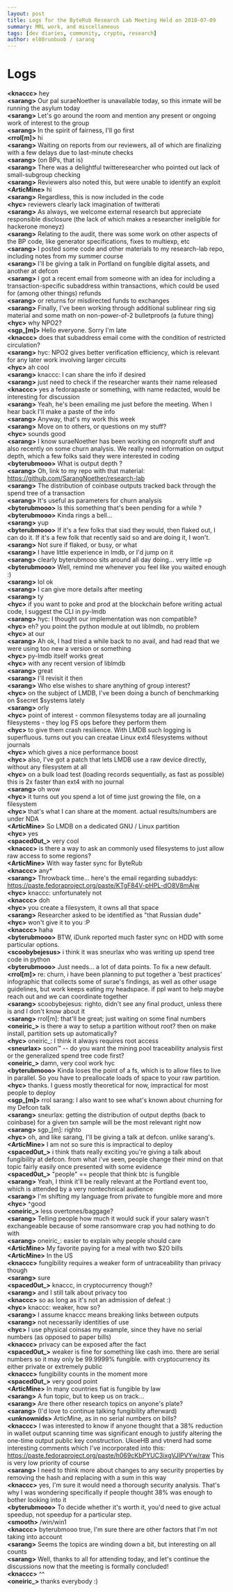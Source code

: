 ```yaml
---
layout: post
title: Logs for the ByteRub Research Lab Meeting Held on 2018-07-09
summary: MRL work, and miscellaneous
tags: [dev diaries, community, crypto, research]
author: el00ruobuob / sarang
---
```


# Logs  

**\<knaccc>** hey  
**\<sarang>** Our pal suraeNoether is unavailable today, so this inmate will be running the asylum today  
**\<sarang>** Let's go around the room and mention any present or ongoing work of interest to the group  
**\<sarang>** In the spirit of fairness, I'll go first  
**\<rrol[m]>** hi  
**\<sarang>** Waiting on reports from our reviewers, all of which are finalizing with a few delays due to last-minute checks  
**\<sarang>** (on BPs, that is)  
**\<sarang>** There was a delightful twitteresearcher who pointed out lack of small-subgroup checking  
**\<sarang>** Reviewers also noted this, but were unable to identify an exploit  
**\<ArticMine>** hi  
**\<sarang>** Regardless, this is now included in the code  
**\<hyc>** reviewers clearly lack imagination of twitterati  
**\<sarang>** As always, we welcome external research but appreciate responsible disclosure (the lack of which makes a researcher ineligible for hackerone moneyz)  
**\<sarang>** Relating to the audit, there was some work on other aspects of the BP code, like generator specifications, fixes to multiexp, etc  
**\<sarang>** I posted some code and other materials to my research-lab repo, including notes from my summer course  
**\<sarang>** I'll be giving a talk in Portland on fungible digital assets, and another at defcon  
**\<sarang>** I got a recent email from someone with an idea for including a transaction-specific subaddress within transactions, which could be used for (among other things) refunds  
**\<sarang>** or returns for misdirected funds to exchanges  
**\<sarang>** Finally, I've been working through additional sublinear ring sig material and some math on non-power-of-2 bulletproofs (a future thing)  
**\<hyc>** why NPO2?  
**\<sgp\_[m]>** Hello everyone. Sorry I'm late  
**\<knaccc>** does that subaddress email come with the condition of restricted circulation?  
**\<sarang>** hyc: NPO2 gives better verification efficiency, which is relevant for any later work involving larger circuits  
**\<hyc>** ah cool  
**\<sarang>** knaccc: I can share the info if desired  
**\<sarang>** just need to check if the researcher wants their name released  
**\<knaccc>** yes a fedorapaste or something, with name redacted, would be interesting for discussion  
**\<sarang>** Yeah, he's been emailing me just before the meeting. When I hear back I'll make a paste of the info  
**\<sarang>** Anyway, that's my work this week  
**\<sarang>** Move on to others, or questions on my stuff?  
**\<hyc>** sounds good  
**\<sarang>** I know suraeNoether has been working on nonprofit stuff and also recently on some churn analysis. We really need information on output depth, which a few folks said they were interested in coding  
**\<byterubmooo>** What is output depth ?  
**\<sarang>** Oh, link to my repo with that material: https://github.com/SarangNoether/research-lab  
**\<sarang>** The distribution of coinbase outputs tracked back through the spend tree of a transaction  
**\<sarang>** It's useful as parameters for churn analysis  
**\<byterubmooo>** Is this something that's been pending for a while ?  
**\<byterubmooo>** Kinda rings a bell...  
**\<sarang>** yup  
**\<byterubmooo>** If it's a few folks that siad they would, then flaked out, I can do it. If it's a few folk that recently said so and are doing it, I won't.  
**\<sarang>** Not sure if flaked, or busy, or what  
**\<sarang>** I have little experience in lmdb, or I'd jump on it  
**\<sarang>** clearly byterubmooo sits around all day doing... very little =p  
**\<byterubmooo>** Well, remind me whenever you feel like you waited enough :)  
**\<sarang>** lol ok  
**\<sarang>** I can give more details after meeting  
**\<sarang>** ty  
**\<hyc>** if you want to poke and prod at the blockchain before writing actual code, I suggest the CLI in py-lmdb  
**\<sarang>** hyc: I thought our implementation was non compatible?  
**\<hyc>** eh? you point the python module at out liblmdb, no problem  
**\<hyc>** at our  
**\<sarang>** Ah ok, I had tried a while back to no avail, and had read that we were using too new a version or something  
**\<hyc>** py-lmdb itself works great  
**\<hyc>** with any recent version of liblmdb  
**\<sarang>** great  
**\<sarang>** I'll revisit it then  
**\<sarang>** Who else wishes to share anything of group interest?  
**\<hyc>** on the subject of LMDB, I've been doing a bunch of benchmarking on $secret $systems lately  
**\<sarang>** orly  
**\<hyc>** point of interest - common filesystems today are all journaling filesystems - they log FS ops before they perform them  
**\<hyc>** to give them crash resilience. With LMDB such logging is superfluous. turns out you can creatae Linux ext4 filesystems without journals  
**\<hyc>** which gives a nice performance boost  
**\<hyc>** also, I've got a patch that lets LMDB use a raw device directly, without any filesystem at all  
**\<hyc>** on a bulk load test (loading records sequentially, as fast as possible) this is 2x faster than ext4 with no journal  
**\<sarang>** oh wow  
**\<hyc>** it turns out you spend a lot of time just growing the file, on a filesystem  
**\<hyc>** that's what I can share at the moment. actual results/numbers are under NDA  
**\<ArticMine>** So LMDB on a dedicated GNU / Linux partition  
**\<hyc>** yes  
**\<spaced0ut\_>** very cool  
**\<knaccc>** is there a way to ask an commonly used filesystems to just allow raw access to some regions?  
**\<ArticMine>** With way faster sync for ByteRub  
**\<knaccc>** any\*  
**\<sarang>** Throwback time... here's the email regarding subaddys: https://paste.fedoraproject.org/paste/KTgF84V-pHPL-dO8V8mAjw  
**\<hyc>** knaccc: unfortunately not  
**\<knaccc>** doh  
**\<hyc>** you create a filesystem, it owns all that space  
**\<sarang>** Researcher asked to be identified as "that Russian dude"  
**\<hyc>** won't give it to you :P  
**\<knaccc>** haha  
**\<byterubmooo>** BTW, iDunk reported much faster sync on HDD with some particular options.  
**\<scoobybejesus>** i think it was sneurlax who was writing up spend tree code in python  
**\<byterubmooo>** Just needs... a lot of data points. To fix a new default.  
**\<rrol[m]>** re: churn, i have been planning to put together a 'best practices' infographic that collects some of surae's findings, as well as other usage guidelines, but work keeps eating my headspace. if ppl want to help maybe reach out and we can coordinate together  
**\<sarang>** scoobybejesus: righto, didn't see any final product, unless there is and I don't know about it  
**\<sarang>** rrol[m]: that'll be great; just waiting on some final numbers  
**\<oneiric\_>** is there a way to setup a partition without root? then on make install, partition sets up automatically?  
**\<hyc>** oneiric\_: I think it always requires root access  
**\<sneurlax>** soon™ -- do you want the mining pool traceability analysis first or the generalized spend tree code first?  
**\<oneiric\_>** damn, very cool work hyc  
**\<byterubmooo>** Kinda loses the point of a fs, which is to allow files to live in parallel. So you have to preallocate loads of space to your raw partition.  
**\<hyc>** thanks. I guess mostly theoretical for now, impractical for most people to deploy  
**\<sgp\_[m]>** rrol sarang: I also want to see what's known about churning for my Defcon talk  
**\<sarang>** sneurlax: getting the distribution of output depths (back to coinbase) for a given txn sample will be the most relevant right now  
**\<sarang>** sgp\_[m]: righto  
**\<hyc>** oh, and like sarang, I'll be giving a talk at defcon. unlike sarang's.  
**\<ArticMine>** I am not so sure this is impractical to deploy  
**\<spaced0ut\_>** i think thats really exciting you're giving a talk about fungibility at defcon. from what i've seen, people change their mind on that topic fairly easily once presented with some evidence  
**\<spaced0ut\_>** "people" == people that think btc is fungible  
**\<sarang>** Yeah, I think it'll be really relevant at the Portland event too, which is attended by a very nontechnical audience  
**\<sarang>** I'm shifting my language from private to fungible more and more  
**\<hyc>** ^good  
**\<oneiric\_>** less overtones/baggage?  
**\<sarang>** Telling people how much it would suck if your salary wasn't exchangeable because of some ransomware crap you had nothing to do with  
**\<sarang>** oneiric\_: easier to explain why people should care  
**\<ArticMine>** My favorite paying for a meal with two $20 bills  
**\<ArticMine>** In the US  
**\<knaccc>** fungibility requires a weaker form of untraceability than privacy though  
**\<sarang>** sure  
**\<spaced0ut\_>** knaccc, in cryptocurrency though?  
**\<sarang>** and I still talk about privacy too  
**\<knaccc>** so as long as it's not an admission of defeat :)  
**\<hyc>** knaccc: weaker, how so?  
**\<sarang>** I assume knaccc means breaking links between outputs  
**\<sarang>** not necessarily identities of use  
**\<hyc>** I use physical coinsas my example, since they have no serial numbers (as opposed to paper bills)  
**\<knaccc>** privacy can be exposed after the fact  
**\<spaced0ut\_>** weaker is fine for something like cash imo. there are serial numbers so it may only be 99.9999% fungible. with cryptocurrency its either private or extremely public  
**\<knaccc>** fungibility counts in the moment more  
**\<spaced0ut\_>** very good point  
**\<ArticMine>** In many countries fiat is fungible by law  
**\<sarang>** A fun topic, but to keep us on track...  
**\<sarang>** Are there other research topics on anyone's plate?  
**\<sarang>** (I'd love to continue talking fungibility afterward)  
**\<unknownids>** ArticMine, as in no serial numbers on bills?  
**\<knaccc>** I was interested to know if anyone thought that a 38% reduction in wallet output scanning time was significant enough to justify altering the one-time output public key construction. UkoeHB and vtnerd had some interesting comments which I've incorporated into this: https://paste.fedoraproject.org/paste/h069cKbPYUC3ixgVJIPVYw/raw  This is very low priority of course  
**\<sarang>** I need to think more about changes to any security properties by removing the hash and replacing with a sum in this way  
**\<knaccc>** yes, I'm sure it would need a thorough security analysis. That's why I was wondering specifically if people thought 38% was enough to bother looking into it  
**\<byterubmooo>** To decide whether it's worth it, you'd need to give actual speedup, not speedup for a particular step.  
**\<smooth>** /win/win1  
**\<knaccc>** byterubmooo true, I'm sure there are other factors that I'm not taking into account  
**\<sarang>** Seems the topics are winding down a bit, but interesting on all counts  
**\<sarang>** Well, thanks to all for attending today, and let's continue the discussions now that the meeting is formally concluded!  
**\<knaccc>** ^^  
**\<oneiric\_>** thanks everybody :)  
